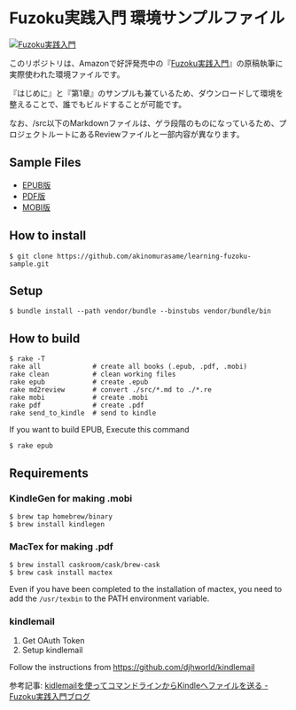 Fuzoku実践入門 環境サンプルファイル
====================================

[![Fuzoku実践入門](http://f.st-hatena.com/images/fotolife/l/learning-fuzoku/20141105/20141105234306.jpg)](http://www.amazon.co.jp/exec/obidos/ASIN/B00P4X25HO/)

このリポジトリは、Amazonで好評発売中の『[Fuzoku実践入門](http://www.amazon.co.jp/exec/obidos/ASIN/B00P4X25HO/)』の原稿執筆に実際使われた環境ファイルです。

『はじめに』と『第1章』のサンプルも兼ているため、ダウンロードして環境を整えることで、誰でもビルドすることが可能です。

なお、/src以下のMarkdownファイルは、ゲラ段階のものになっているため、プロジェクトルートにあるReviewファイルと一部内容が異なります。

Sample Files
------------

* [EPUB版](https://github.com/akinomurasame/learning-fuzoku-sample/blob/master/assets/learning-fuzoku-sample.epub?raw=true)
* [PDF版](https://github.com/akinomurasame/learning-fuzoku-sample/blob/master/assets/learning-fuzoku-sample.pdf?raw=true)
* [MOBI版](https://github.com/akinomurasame/learning-fuzoku-sample/blob/master/assets/learning-fuzoku-sample.mobi?raw=true)

How to install
--------------

    $ git clone https://github.com/akinomurasame/learning-fuzoku-sample.git

Setup
-----

    $ bundle install --path vendor/bundle --binstubs vendor/bundle/bin

How to build
------------

    $ rake -T
    rake all             # create all books (.epub, .pdf, .mobi)
    rake clean           # clean working files
    rake epub            # create .epub
    rake md2review       # convert ./src/*.md to ./*.re
    rake mobi            # create .mobi
    rake pdf             # create .pdf
    rake send_to_kindle  # send to kindle

If you want to build EPUB, Execute this command

    $ rake epub

Requirements
------------

### KindleGen for making .mobi

    $ brew tap homebrew/binary
    $ brew install kindlegen

### MacTex for making .pdf

    $ brew install caskroom/cask/brew-cask
    $ brew cask install mactex

Even if you have been completed to the installation of mactex, you need to add the `/usr/texbin` to the PATH environment variable.

### kindlemail

1. Get OAuth Token
2. Setup kindlemail

Follow the instructions from https://github.com/djhworld/kindlemail

参考記事: [kidlemailを使ってコマンドラインからKindleへファイルを送る - Fuzoku実践入門ブログ](http://learning-fuzoku.hatenablog.com/entry/2014/11/06/153447)
